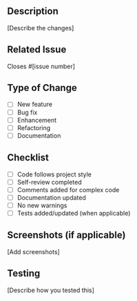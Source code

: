 <!-- .github/PULL_REQUEST_TEMPLATE.md -->
## Description
[Describe the changes]

## Related Issue
Closes #[issue number]

## Type of Change
- [ ] New feature
- [ ] Bug fix
- [ ] Enhancement
- [ ] Refactoring
- [ ] Documentation

## Checklist
- [ ] Code follows project style
- [ ] Self-review completed
- [ ] Comments added for complex code
- [ ] Documentation updated
- [ ] No new warnings
- [ ] Tests added/updated (when applicable)

## Screenshots (if applicable)
[Add screenshots]

## Testing
[Describe how you tested this]

